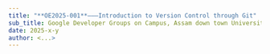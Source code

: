 ```yaml
---
title: "**OE2025-001**———Introduction to Version Control through Git"
sub_title: Google Developer Groups on Campus, Assam down town University
date: 2025-x-y
author: <...>
---
```


<!-- include: ./chapters/1_2_a.md -->
<!-- end_slide -->

<!-- include: ./chapters/1_2_b.md -->
<!-- end_slide -->

<!-- include: ./chapters/1_2_c.md -->
<!-- end_slide -->

<!-- include: ./chapters/1_3.md -->
<!-- end_slide -->

<!-- column_layout: [7, 3] -->
<!-- column: 0 -->
<!-- include: ./chapters/1_4_a.md -->
<!-- column: 1 -->
<!-- include: ./chapters/1_4_b.md -->
<!-- reset_layout -->
